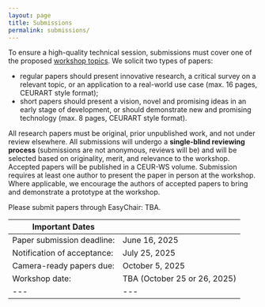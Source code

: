 ```yaml
---
layout: page
title: Submissions
permalink: submissions/
---
```

To ensure a high-quality technical session, submissions must cover one of the proposed [workshop topics](/hyperagents2025/topics/). We solicit two types of papers:
* regular papers should present innovative research, a critical survey on a relevant topic, or an application to a real-world use case (max. 16 pages, CEURART style format);
* short papers should present a vision, novel and promising ideas in an early stage of development, or should demonstrate new and promising technology (max. 8 pages, CEURART style format).

All research papers must be original, prior unpublished work, and not under review elsewhere. All submissions will undergo a **single-blind reviewing process** (submissions are not anonymous, reviews will be) and will be selected based on originality, merit, and relevance to the workshop. Accepted papers will be published in a CEUR-WS volume. Submission requires at least one author to present the paper in person at the workshop. Where applicable, we encourage the authors of accepted papers to bring and demonstrate a prototype at the workshop.

Please submit papers through EasyChair: TBA.

<!-- Please submit papers through EasyChair: [http://easychair.org/conferences/?conf=hyperagents2019](http://easychair.org/conferences/?conf=hyperagents2019){:target="_blank"} -->

| Important Dates ||
|---|---|
| Paper submission deadline: | June 16, 2025 |
| Notification of acceptance: | July 25, 2025 |
| Camera-ready papers due: | October 5, 2025 |
| Workshop date: | TBA (October 25 or 26, 2025) |
|---|---|